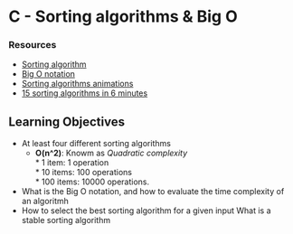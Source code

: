 # C - Sorting algorithms & Big O
### Resources
* [Sorting algorithm](https://en.wikipedia.org/wiki/Sorting_algorithm)
* [Big O notation](https://stackoverflow.com/questions/487258/what-is-a-plain-english-explanation-of-big-o-notation)
* [Sorting algorithms animations](https://www.toptal.com/developers/sorting-algorithms)
* [15 sorting algorithms in 6 minutes](https://www.youtube.com/watch?v=kPRA0W1kECg)
## Learning Objectives
* At least four different sorting algorithms
	* **O(n^2)**: Knowm as *Quadratic complexity*<br /> * 1 item: 1 operation<br/> * 10 items: 100 operations<br /> * 100 items: 10000 operations.
* What is the Big O notation, and how to evaluate the time complexity of an algoritmh
* How to select the best sorting algorithm for a given input
What is a stable sorting algorithm
